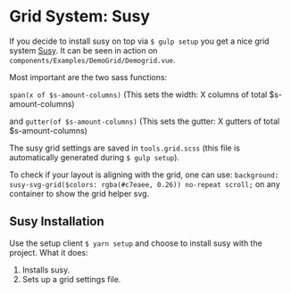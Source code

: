 # Grid System: Susy
If you decide to install susy on top via `$ gulp setup` you get a nice grid system [Susy](http://oddbird.net/susy/docs/).
It can be seen in action on `components/Examples/DemoGrid/Demogrid.vue`.

Most important are the two sass functions:

`span(x of $s-amount-columns)`
(This sets the width: X columns of total $s-amount-columns)

and
`gutter(of $s-amount-columns)`
(This sets the gutter: X gutters of total $s-amount-columns)

The susy grid settings are saved in `tools.grid.scss` (this file is automatically generated during `$ gulp setup`).

To check if your layout is aligning with the grid, one can use: 
`background: susy-svg-grid($colors: rgba(#c7eaee, 0.26)) no-repeat scroll;` 
on any container to show the grid helper svg.

## Susy Installation
Use the setup client
`$ yarn setup` and choose to install susy with the project.
What it does:
1. Installs susy.
1. Sets up a grid settings file.
